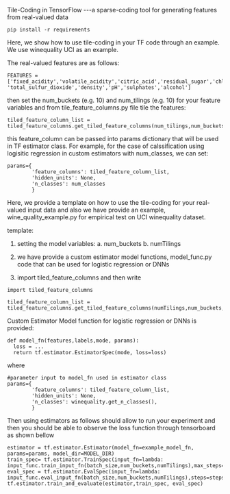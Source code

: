 Tile-Coding in TensorFlow ---a sparse-coding tool for generating features from real-valued data

```
pip install -r requirements
```

Here, we show how to use tile-coding in your TF code through an example. We use winequality UCI as an example.

The real-valued features are as follows:

```
FEATURES = ['fixed_acidity','volatile_acidity','citric_acid','residual_sugar','chlorides','free_sulfur_dioxide', 'total_sulfur_dioxide','density','pH','sulphates','alcohol']
```

then set the num_buckets (e.g. 10) and num_tilings (e.g. 10) for your feature variables and from tile_feature_columns.py file tile the features:

```
tiled_feature_column_list = tiled_feature_columns.get_tiled_feature_columns(num_tilings,num_buckets,FEATURES)
```

this feature_column can be passed into params dictionary that will be used in TF estimator class. For example, for the case of calssification using
logisitic regression in custom estimators with num_classes, we can set:

```
params={
        'feature_columns': tiled_feature_column_list,
        'hidden_units': None,
        'n_classes': num_classes
        }
```


Here, we provide a template on how to use the tile-coding for your real-valued input data and also we have provide an example, wine_quality_example.py for empirical
test on UCI winequality dataset.

template:

1. setting the model variables:
a. num_buckets
b. numTilings

2. we have provide a custom estimator model functions,  model_func.py code that can be used for logistic regression or DNNs

3. import tiled_feature_columns and then write


```
import tiled_feature_columns 

tiled_feature_column_list = tiled_feature_columns.get_tiled_feature_columns(numTilings,num_buckets,FEATURES)
```
Custom Estimator Model function for logistic regression or DNNs is provided:

```
def model_fn(features,labels,mode, params):
  loss = ...
  return tf.estimator.EstimatorSpec(mode, loss=loss)
```

where

```
#parameter input to model_fn used in estimator class
params={
        'feature_columns': tiled_feature_column_list,
        'hidden_units': None,
        'n_classes': winequality.get_n_classes(),
        }
```

Then using estimators as follows should allow to run your experiment and then you should be able to observe the loss function through tensorboard as shown bellow

```
estimator = tf.estimator.Estimator(model_fn=example_model_fn, params=params, model_dir=MODEL_DIR)
train_spec= tf.estimator.TrainSpec(input_fn=lambda: input_func.train_input_fn(batch_size,num_buckets,numTilings),max_steps=max_steps)
eval_spec = tf.estimator.EvalSpec(input_fn=lambda: input_func.eval_input_fn(batch_size,num_buckets,numTilings),steps=steps,start_delay_secs=0,throttle_secs=30)
tf.estimator.train_and_evaluate(estimator,train_spec, eval_spec)
```
